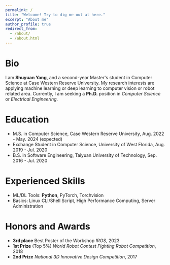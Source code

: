 ```yaml
---
permalink: /
title: "Welcome! Try to dig me out at here."
excerpt: "About me"
author_profile: true
redirect_from: 
  - /about/
  - /about.html
---
```


Bio
======
I am **Shuyuan Yang**, and a second-year Master's student in Computer Science at Case Western Reserve University. My research interests are applying machine learning or deep learning to computer vision or robot related area. Currently, I am seeking a **Ph.D.** position in *Computer Science* or *Electrical Engineering*. 

Education
======
* M.S. in Computer Science, Case Western Reserve University, Aug. 2022 - May. 2024 (expected)
* Exchange Student  in Computer Science, University of West Florida, Aug. 2019 - Jul. 2020
* B.S. in Software Engineering, Taiyuan University of Technology, Sep. 2016 - Jul. 2020

Experienced Skills
======
* ML/DL Tools: **Python**, PyTorch, Torchvision
* Basics: Linux CLI/Shell Script, High Performance Computing, Server Administration

Honors and Awards
======
- **3rd place** Best Poster of the Workshop *IROS*, 2023
- **1st Prize** (Top 5%) *World Robot Contest Fighting Robot Competition*, 2018
- **2nd Prize** *National 3D Innovative Design Competition*, 2017

